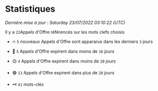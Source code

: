 # Statistiques


_Dernière mise à jour : Saturday 23/07/2022 03:10:22 (UTC)_ 

Il y a `22`Appels d'Offre référencés sur les mots clefs choisis

- 🔥 `5` nouveaux Appels d'Offre sont appararus dans les derniers `3` jours
- 🔴  `5` Appels d'Offre expirent dans moins de `10` jours
- 🟡  `4` Appels d'Offre expirent dans moins de `20` jours
- 🟢  `13` Appels d'Offre expirent dans plus de `20` jours

- 🗝 `41` mots-clés
